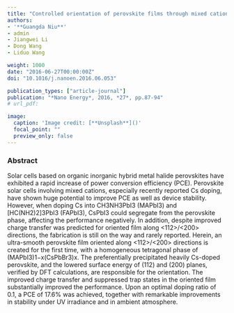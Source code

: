 ```yaml
---
title: "Controlled orientation of perovskite films through mixed cations toward high performance perovskite solar cells"
authors:
- '**Guangda Niu**'
- admin
- Jiangwei Li
- Dong Wang
- Liduo Wang

weight: 1000
date: "2016-06-27T00:00:00Z"
doi: "10.1016/j.nanoen.2016.06.053"

publication_types: ["article-journal"]
publication: "*Nano Energy*, 2016, *27*, pp.87-94"
# url_pdf: 

image:
  caption: 'Image credit: [**Unsplash**]()'
  focal_point: ""
  preview_only: false
---
```


### Abstract 

Solar cells based on organic inorganic hybrid metal halide perovskites have exhibited a rapid increase of power conversion efficiency (PCE). Perovskite solar cells involving mixed cations, especially recently reported Cs doping, have shown huge potential to improve PCE as well as device stability. However, when doping Cs into CH3NH3PbI3 (MAPbI3) and [HC(NH2)2]3PbI3 (FAPbI3), CsPbI3 could segregate from the perovskite phase, affecting the performance negatively. In addition, despite improved charge transfer was predicted for oriented film along <112>/<200> directions, the fabrication is still on the way and rarely reported. Herein, an ultra-smooth perovskite film oriented along <112>/<200> directions is created for the first time, with a homogeneous tetragonal phase of (MAPbI3)1−x(CsPbBr3)x. The preferentially precipitated heavily Cs-doped perovskite, and the lowered surface energy of (112) and (200) planes, verified by DFT calculations, are responsible for the orientation. The improved charge transfer and suppressed trap states in the oriented film substantially improved the performance. Upon an optimal doping ratio of 0.1, a PCE of 17.6% was achieved, together with remarkable improvements in stability under UV irradiance and in ambient atmosphere.
